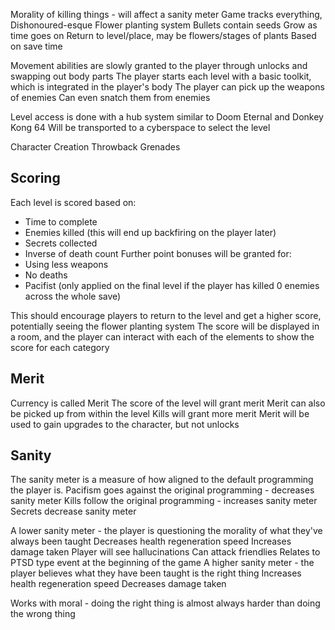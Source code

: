 Morality of killing things - will affect a sanity meter
Game tracks everything, Dishonoured-esque
Flower planting system
	Bullets contain seeds
	Grow as time goes on
	Return to level/place, may be flowers/stages of plants
	Based on save time

Movement abilities are slowly granted to the player through unlocks and swapping out body parts
The player starts each level with a basic toolkit, which is integrated in the player's body
The player can pick up the weapons of enemies
	Can even snatch them from enemies

Level access is done with a hub system similar to Doom Eternal and Donkey Kong 64
	Will be transported to a cyberspace to select the level

Character Creation
Throwback Grenades
## Scoring

Each level is scored based on:
- Time to complete
- Enemies killed (this will end up backfiring on the player later)
- Secrets collected
- Inverse of death count
Further point bonuses will be granted for:
- Using less weapons
- No deaths
- Pacifist (only applied on the final level if the player has killed 0 enemies across the whole save)

This should encourage players to return to the level and get a higher score, potentially seeing the flower planting system
The score will be displayed in a room, and the player can interact with each of the elements to show the score for each category

## Merit

Currency is called Merit
The score of the level will grant merit
Merit can also be picked up from within the level
Kills will grant more merit
Merit will be used to gain upgrades to the character, but not unlocks

## Sanity

The sanity meter is a measure of how aligned to the default programming the player is.
Pacifism goes against the original programming - decreases sanity meter
Kills follow the original programming - increases sanity meter
Secrets decrease sanity meter

A lower sanity meter - the player is questioning the morality of what they've always been taught
	Decreases health regeneration speed
	Increases damage taken
	Player will see hallucinations
		Can attack friendlies
		Relates to PTSD type event at the beginning of the game
A higher sanity meter - the player believes what they have been taught is the right thing
	Increases health regeneration speed
	Decreases damage taken

Works with moral - doing the right thing is almost always harder than doing the wrong thing